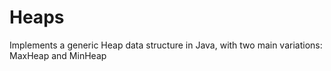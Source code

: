 # Heaps
Implements a generic Heap data structure in Java, with two main variations: MaxHeap and MinHeap
